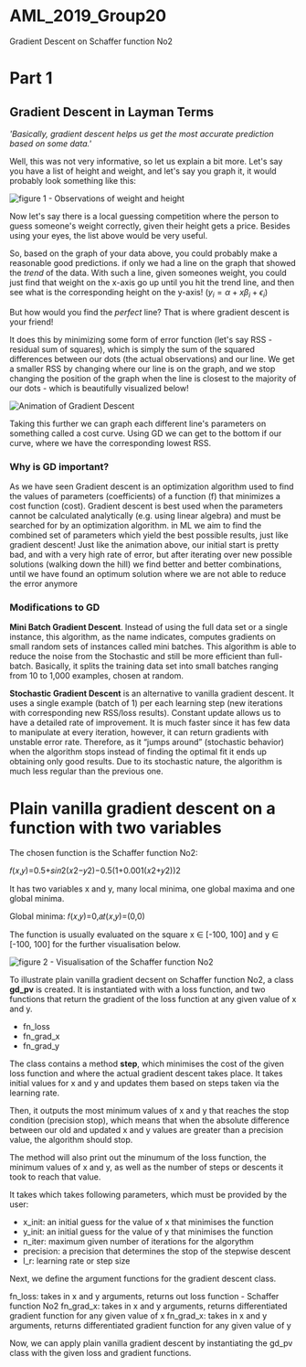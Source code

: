 # AML_2019_Group20
Gradient Descent on Schaffer function No2
# Part 1 

## Gradient Descent in Layman Terms 

*'Basically, gradient descent helps us get the most accurate prediction based on some data.'*

Well, this was not very informative, so let us explain a bit more. Let's say you have a list of height and weight, and let's say you graph it, it would probably look something like this: 

![figure 1 - Observations of weight and height](https://cdn-images-1.medium.com/max/1200/1*Zv0P0I3MT6DO1mH0zaD-2w.png) 

Now let's say there is a local guessing competition where the person to guess someone's weight correctly, given their height gets a price. Besides using your eyes, the list above would be very useful. 

So, based on the graph of your data above, you could probably make a reasonable good predictions. if only we had a line on the graph that showed the *trend* of the data. With such a line, given someones weight, you could just find that weight on the x-axis go up until you hit the trend line, and then see what is the corresponding height on the y-axis! ($y_i = \alpha + x\beta_i + \epsilon_i$) 

But how would you find the *perfect* line? That is where gradient descent is your friend! 

It does this by minimizing some form of error function (let's say RSS - residual sum of squares), which is simply the sum of the squared differences between our dots (the actual observations) and our line. We get a smaller RSS by changing where our line is on the graph, and we stop changing the position of the graph when the line is closest to the majority of our dots - which is beautifully visualized below! 

![Animation of Gradient Descent](https://media.giphy.com/media/O9rcZVmRcEGqI/giphy.gif)

Taking this further we can graph each different line's parameters on something called a cost curve. Using GD we can get to the bottom if our curve, where we have the corresponding lowest RSS.

### Why is GD important? 

As we have seen Gradient descent is an optimization algorithm used to find the values of parameters (coefficients) of a function (f) that minimizes a cost function (cost). Gradient descent is best used when the parameters cannot be calculated analytically (e.g. using linear algebra) and must be searched for by an optimization algorithm. in ML we aim to find the combined set of parameters which yield the best possible results, just like gradient descent! Just like the animation above, our initial start is pretty bad, and with a very high rate of error, but after iterating over new possible solutions (walking down the hill) we find better and better combinations, until we have found an optimum solution where we are not able to reduce the error anymore 

### Modifications to GD 

**Mini Batch Gradient Descent**. Instead of using the full data set or a single instance, this algorithm, as the name indicates, computes gradients on small random sets of instances called mini batches. This algorithm is able to reduce the noise from the Stochastic and still be more efficient than full-batch. Basically, it splits the training data set into small batches ranging from 10 to 1,000 examples, chosen at random.

**Stochastic Gradient Descent** is an alternative to vanilla gradient descent. It uses a single example (batch of 1) per each learning step (new iterations with corresponding new RSS/loss results). Constant update allows us to have a detailed rate of improvement. It is much faster since it has few data to manipulate at every iteration, however, it can return gradients with unstable error rate. Therefore, as it “jumps around” (stochastic behavior) when the algorithm stops instead of finding the optimal fit it ends up obtaining only good results. Due to its stochastic nature, the algorithm is much less regular than the previous one. 


# Plain vanilla gradient descent on a function with two variables
The chosen function is the Schaffer function No2:

𝑓(𝑥,𝑦)=0.5+𝑠𝑖𝑛2(𝑥2−𝑦2)−0.5(1+0.001(𝑥2+𝑦2))2
 
It has two variables x and y, many local minima, one global maxima and one global minima.

Global minima:
𝑓(𝑥,𝑦)=0,𝑎𝑡(𝑥,𝑦)=(0,0)
 
The function is usually evaluated on the square x ∈ [-100, 100] and y ∈ [-100, 100] for the further visualisation below.

![figure 2 - Visualisation of the Schaffer function No2](https://ibb.co/HnG8rsW)

To illustrate plain vanilla gradient decsent on Schaffer function No2, a class <b>gd_pv</b> is created. It is instantiated with with a loss function, and two functions that return the gradient of the loss function at any given value of x and y. 
- fn_loss
- fn_grad_x
- fn_grad_y

The class contains a method <b>step</b>, which minimises the cost of the given loss function and where the actual gradient descent takes place. It takes initial values for x and y and updates them based on steps taken via the learning rate. 

Then, it outputs the most minimum values of x and y that reaches the stop condition (precision stop), which means that when the absolute difference between our old and updated x and y values are greater than a precision value, the algorithm should stop. 

The method will also print out the minumum of the loss function, the minimum values of x and y, as well as the number of steps or descents it took to reach that value.

It takes which takes following parameters, which must be provided by the user:
- x_init: an initial guess for the value of x that minimises the function
- y_init: an initial guess for the value of y that minimises the function
- n_iter: maximum given number of iterations for the algorythm
- precision: a precision that determines the stop of the stepwise descent 
- l_r: learning rate or step size

Next, we define the argument functions for the gradient descent class.

fn_loss: takes in x and y arguments, returns out loss function - Schaffer function No2
fn_grad_x: takes in x and y arguments, returns differentiated gradient function for any given value of x
fn_grad_x: takes in x and y arguments, returns differentiated gradient function for any given value of y

Now, we can apply plain vanilla gradient descent by instantiating the gd_pv class with the given loss and gradient functions.

